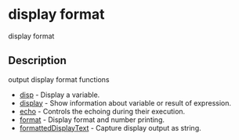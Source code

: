 # display format

display format

## Description

output display format functions

- [disp](disp.md) - Display a variable.
- [display](display.md) - Show information about variable or result of expression.
- [echo](echo.md) - Controls the echoing during their execution.
- [format](format.md) - Display format and number printing.
- [formattedDisplayText](formattedDisplayText.md) - Capture display output as string.
